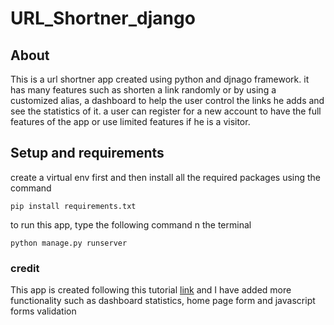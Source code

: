 # URL_Shortner_django
## About 
This is a url shortner app created using python and djnago framework.
it has many features such as shorten a link randomly or by using a customized alias, a dashboard to help the user control the links he adds and see the statistics of it. a user can register for a new account to have the full features of the app or use limited features if he is a visitor.

## Setup and requirements
create a virtual env first and then install all the required packages using the command
```
pip install requirements.txt
```
to run this app, type the following command n the terminal
```
python manage.py runserver
```
### credit
This app is created following this tutorial [link](https://www.youtube.com/watch?v=HmLUGlKP6Us&list=PLcHPRDovYnKGRPcyFbJQwQtgwZOenjMMe)
and I have added more functionality such as dashboard statistics, home page form
and javascript forms validation 